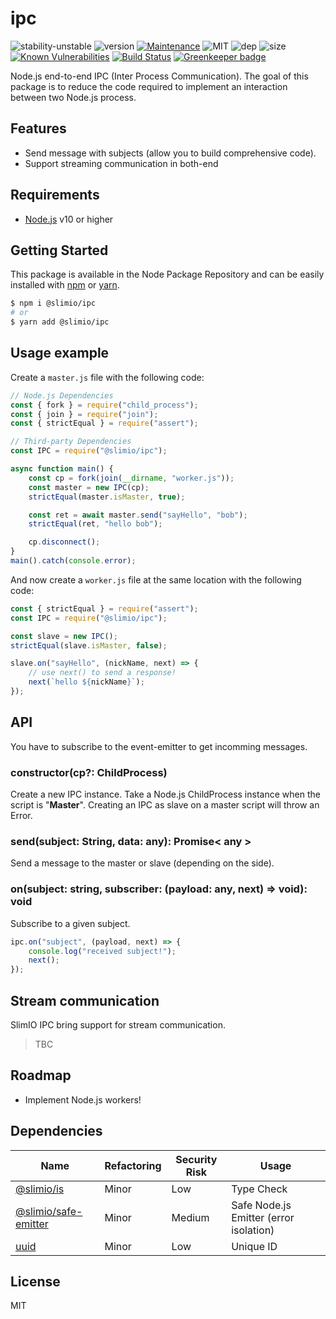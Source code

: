 # ipc
![stability-unstable](https://img.shields.io/badge/stability-unstable-yellow.svg)
![version](https://img.shields.io/badge/dynamic/json.svg?url=https://raw.githubusercontent.com/SlimIO/ipc/master/package.json&query=$.version&label=Version)
[![Maintenance](https://img.shields.io/badge/Maintained%3F-yes-green.svg)](https://github.com/SlimIO/ipc/commit-activity)
![MIT](https://img.shields.io/github/license/mashape/apistatus.svg)
![dep](https://img.shields.io/david/SlimIO/ipc)
![size](https://img.shields.io/bundlephobia/min/@slimio/ipc)
[![Known Vulnerabilities](https://snyk.io//test/github/SlimIO/ipc/badge.svg?targetFile=package.json)](https://snyk.io//test/github/SlimIO/ipc?targetFile=package.json)
[![Build Status](https://travis-ci.com/SlimIO/ipc.svg?branch=master)](https://travis-ci.com/SlimIO/ipc)
[![Greenkeeper badge](https://badges.greenkeeper.io/SlimIO/ipc.svg)](https://greenkeeper.io/)

Node.js end-to-end IPC (Inter Process Communication). The goal of this package is to reduce the code required to implement an interaction between two Node.js process.

## Features
- Send message with subjects (allow you to build comprehensive code).
- Support streaming communication in both-end

## Requirements
- [Node.js](https://nodejs.org/en/) v10 or higher

## Getting Started

This package is available in the Node Package Repository and can be easily installed with [npm](https://docs.npmjs.com/getting-started/what-is-npm) or [yarn](https://yarnpkg.com).

```bash
$ npm i @slimio/ipc
# or
$ yarn add @slimio/ipc
```

## Usage example

Create a `master.js` file with the following code:
```js
// Node.js Dependencies
const { fork } = require("child_process");
const { join } = require("join");
const { strictEqual } = require("assert");

// Third-party Dependencies
const IPC = require("@slimio/ipc");

async function main() {
    const cp = fork(join(__dirname, "worker.js"));
    const master = new IPC(cp);
    strictEqual(master.isMaster, true);

    const ret = await master.send("sayHello", "bob");
    strictEqual(ret, "hello bob");

    cp.disconnect();
}
main().catch(console.error);
```

And now create a `worker.js` file at the same location with the following code:
```js
const { strictEqual } = require("assert");
const IPC = require("@slimio/ipc");

const slave = new IPC();
strictEqual(slave.isMaster, false);

slave.on("sayHello", (nickName, next) => {
    // use next() to send a response!
    next(`hello ${nickName}`);
});
```

## API
You have to subscribe to the event-emitter to get incomming messages.

### constructor(cp?: ChildProcess)
Create a new IPC instance. Take a Node.js ChildProcess instance when the script is "**Master**". Creating an IPC as slave on a master script will throw an Error.

### send(subject: String, data: any): Promise< any >
Send a message to the master or slave (depending on the side).

### on(subject: string, subscriber: (payload: any, next) => void): void
Subscribe to a given subject.

```js
ipc.on("subject", (payload, next) => {
    console.log("received subject!");
    next();
});
```

## Stream communication
SlimIO IPC bring support for stream communication.

> TBC

## Roadmap
- Implement Node.js workers!

## Dependencies

|Name|Refactoring|Security Risk|Usage|
|---|---|---|---|
|[@slimio/is](https://github.com/SlimIO/is#readme)|Minor|Low|Type Check|
|[@slimio/safe-emitter](https://github.com/SlimIO/safeEmitter#readme)|Minor|Medium|Safe Node.js Emitter (error isolation)|
|[uuid](https://github.com/kelektiv/node-uuid#readme)|Minor|Low|Unique ID|

## License
MIT
